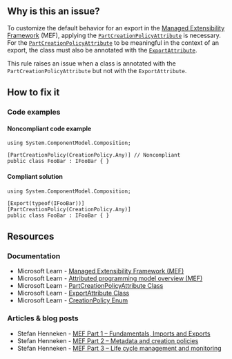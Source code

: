 ## Why is this an issue?

To customize the default behavior for an export in the [Managed Extensibility
Framework](https://learn.microsoft.com/en-us/dotnet/framework/mef/) (MEF), applying the [`PartCreationPolicyAttribute`](https://learn.microsoft.com/en-us/dotnet/api/system.componentmodel.composition.partcreationpolicyattribute)
is necessary. For the [`PartCreationPolicyAttribute`](https://learn.microsoft.com/en-us/dotnet/api/system.componentmodel.composition.partcreationpolicyattribute)
to be meaningful in the context of an export, the class must also be annotated with the [`ExportAttribute`](https://learn.microsoft.com/en-us/dotnet/api/system.componentmodel.composition.exportattribute).

This rule raises an issue when a class is annotated with the `PartCreationPolicyAttribute` but not with the
`ExportAttribute`.

## How to fix it

### Code examples

#### Noncompliant code example

    using System.ComponentModel.Composition;
    
    [PartCreationPolicy(CreationPolicy.Any)] // Noncompliant
    public class FooBar : IFooBar { }

#### Compliant solution

    using System.ComponentModel.Composition;
    
    [Export(typeof(IFooBar))]
    [PartCreationPolicy(CreationPolicy.Any)]
    public class FooBar : IFooBar { }

## Resources

### Documentation

-   Microsoft Learn - [Managed Extensibility Framework (MEF)](https://learn.microsoft.com/en-us/dotnet/framework/mef/)
-   Microsoft Learn - [Attributed
  programming model overview (MEF)](https://learn.microsoft.com/en-us/dotnet/framework/mef/attributed-programming-model-overview-mef)
-   Microsoft Learn - [PartCreationPolicyAttribute
  Class](https://learn.microsoft.com/en-us/dotnet/api/system.componentmodel.composition.partcreationpolicyattribute)
-   Microsoft Learn - [ExportAttribute
  Class](https://learn.microsoft.com/en-us/dotnet/api/system.componentmodel.composition.exportattribute)
-   Microsoft Learn - [CreationPolicy
  Enum](https://learn.microsoft.com/en-us/dotnet/api/system.componentmodel.composition.creationpolicy)

### Articles & blog posts

-   Stefan Henneken - [MEF Part 1 – Fundamentals,
  Imports and Exports](https://stefanhenneken.net/2015/11/08/mef-part-1-fundamentals-imports-and-exports/)
-   Stefan Henneken - [MEF Part 2 – Metadata and creation
  policies](https://stefanhenneken.net/2019/01/26/mef-part-2-metadata-and-creation-policies/)
-   Stefan Henneken - [MEF Part 3 – Life cycle
  management and monitoring](https://stefanhenneken.net/2019/03/06/mef-part-3-life-cycle-management-and-monitoring/)